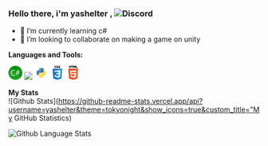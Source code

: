 ### Hello there, i'm yashelter , ![Discord](https://img.shields.io/static/v1?style=flat&logo=discord&logoColor=white&color=%237289DA&label=&message=yashelter%235404)

- 🌱 I’m currently learning c#
- 👯 I’m looking to collaborate on making a game on unity

**Languages and Tools:**  

<code><img height="28" src="https://raw.githubusercontent.com/github/explore/80688e429a7d4ef2fca1e82350fe8e3517d3494d/topics/csharp/csharp.png"></code>
<code><img height="28" src="https://i.ibb.co/znk3Qfk/unnamed.jpg"></code>
<code><img height="28" src="https://raw.githubusercontent.com/github/explore/80688e429a7d4ef2fca1e82350fe8e3517d3494d/topics/python/python.png"></code>
<code><img height="28" src="https://raw.githubusercontent.com/github/explore/5c058a388828bb5fde0bcafd4bc867b5bb3f26f3/topics/css/css.png"></code>
<code><img height="28" src="https://raw.githubusercontent.com/github/explore/80688e429a7d4ef2fca1e82350fe8e3517d3494d/topics/html/html.png"></code>   

**My Stats**  
![Github Stats](https://github-readme-stats.vercel.app/api?username=yashelter&theme=tokyonight&show_icons=true&custom_title="My GitHub Statistics)
 


<!--
**yashelter/yashelter** is a ✨ _special_ ✨ repository because its `README.md` (this file) appears on your GitHub profile.

Here are some ideas to get you started:

- 🔭 I’m currently working on ...
- 🌱 I’m currently learning ...
- 👯 I’m looking to collaborate on ...
- 🤔 I’m looking for help with ...
- 💬 Ask me about ...
- 📫 How to reach me: ...
- 😄 Pronouns: ...
- ⚡ Fun fact: ...
-->
![Github Language Stats](https://github-readme-stats.vercel.app/api/top-langs/?username=yashelter&layout=compact&hide=ShaderLab,HLSL&langs_count=10&custom_title=My%20Language%20Stats&theme=tokyonight)

<!-- for future
<a href="https://github.com/anuraghazra/github-readme-stats">
  <img align="center" src="https://github-readme-stats.vercel.app/api/pin/?username=yashelter&repo= &theme=tokyonight" />
</a>    
<a href="https://github.com/anuraghazra/anuraghazra.github.io">
  <img align="center" src="https://github-readme-stats.vercel.app/api/pin/?username=yashelter&repo= &theme=tokyonight" />
</a> -->
